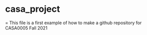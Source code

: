 # casa_project

= This file is a first example of how to make a github repository for CASA0005 Fall 2021
